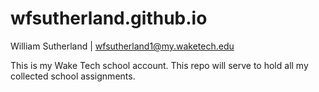 # wfsutherland.github.io
William Sutherland | wfsutherland1@my.waketech.edu

This is my Wake Tech school account. This repo will serve to hold all my collected school assignments.